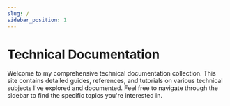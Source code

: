 ```yaml
---
slug: /
sidebar_position: 1
---
```


# Technical Documentation

Welcome to my comprehensive technical documentation collection. This site contains detailed guides, references, and tutorials on various technical subjects I've explored and documented.
Feel free to navigate through the sidebar to find the specific topics you're interested in.
